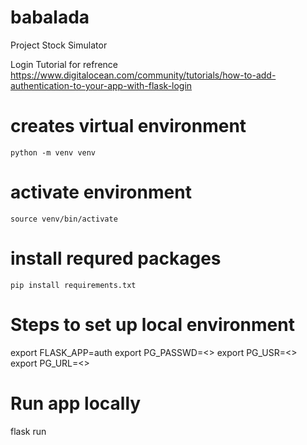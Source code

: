# babalada

Project Stock Simulator

Login Tutorial for refrence
https://www.digitalocean.com/community/tutorials/how-to-add-authentication-to-your-app-with-flask-login

# creates virtual environment

    python -m venv venv

# activate environment

    source venv/bin/activate

# install requred packages

    pip install requirements.txt

# Steps to set up local environment

export FLASK_APP=auth
export PG_PASSWD=<<PASSWORD>>
export PG_USR=<<USERNAME>>
export PG_URL=<<URL>>

# Run app locally

flask run
